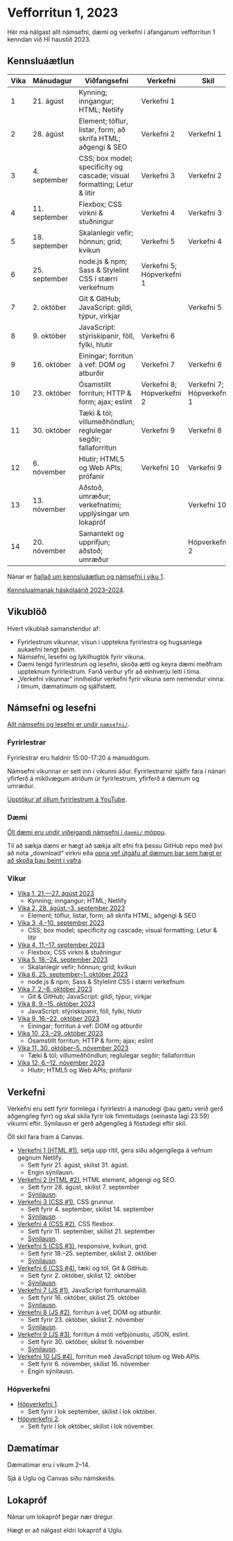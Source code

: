 # Vefforritun 1, 2023

Hér má nálgast allt námsefni, dæmi og verkefni í áfanganum vefforritun 1 kenndan við HÍ haustið 2023.

## Kennsluáætlun

| Vika | Mánudagur     | Viðfangsefni                                                             | Verkefni                  | Skil                      |
| ---- | ------------- | ------------------------------------------------------------------------ | ------------------------- | ------------------------- |
| 1    | 21. ágúst     | Kynning; inngangur; HTML; Netlify                                        | Verkefni 1                |                           |
| 2    | 28. ágúst     | Element; töflur, listar, form; að skrifa HTML; aðgengi & SEO             | Verkefni 2                | Verkefni 1                |
| 3    | 4. september  | CSS; box model; specificity og cascade; visual formatting; Letur & litir | Verkefni 3                | Verkefni 2                |
| 4    | 11. september | Flexbox; CSS virkni & stuðningur                                         | Verkefni 4                | Verkefni 3                |
| 5    | 18. september | Skalanlegir vefir; hönnun; grid; kvikun                                  | Verkefni 5                | Verkefni 4                |
| 6    | 25. september | node.js & npm; Sass & Stylelint CSS í stærri verkefnum                   | Verkefni 5; Hópverkefni 1 |                           |
| 7    | 2. október    | Git & GitHub; JavaScript: gildi, týpur, virkjar                          |                           | Verkefni 5                |
| 8    | 9. október    | JavaScript: stýriskipanir, föll, fylki, hlutir                           | Verkefni 6                |                           |
| 9    | 16. október   | Einingar; forritun á vef: DOM og atburðir                                | Verkefni 7                | Verkefni 6                |
| 10   | 23. október   | Ósamstillt forritun; HTTP & form; ajax; eslint                           | Verkefni 8; Hópverkefni 2 | Verkefni 7; Hópverkefni 1 |
| 11   | 30. október   | Tæki & tól; villumeðhöndlun; reglulegar segðir; fallaforritun            | Verkefni 9                | Verkefni 8                |
| 12   | 6. nóvember   | Hlutir; HTML5 og Web APIs; prófanir                                      | Verkefni 10               | Verkefni 9                |
| 13   | 13. nóvember  | Aðstoð, umræður; verkefnatími; upplýsingar um lokapróf                   |                           | Verkefni 10               |
| 14   | 20. nóvember  | Samantekt og upprifjun; aðstoð; umræður                                  |                           | Hópverkefni 2             |

Nánar er [fjallað um kennsluáætlun og námsefni í viku 1](vikur/vika-01.md).

[Kennslualmanak háskólaárið 2023–2024](https://ugla.hi.is/kennsluskra/index.php?tab=skoli&chapter=content&id=49140).

## Vikublöð

Hvert vikublað samanstendur af:

- Fyrirlestrum vikunnar, vísun í upptekna fyrirlestra og hugsanlega aukaefni tengt þeim.
- Námsefni, lesefni og lykilhugtök fyrir vikuna.
- Dæmi tengd fyrirlestrum og lesefni, skoða ætti og keyra dæmi meðfram uppteknum fyrirlestrum. Farið verður yfir að einhverju leiti í tíma.
- „Verkefni vikunnar“ inniheldur verkefni fyrir vikuna sem nemendur vinna: í tímum, dæmatímum og sjálfstætt.

## Námsefni og lesefni

[Allt námsefni og lesefni er undir `namsefni/`](/namsefni).

### Fyrirlestrar

Fyrirlestrar eru haldnir 15:00-17:20 á mánudögum.

Námsefni vikunnar er sett inn í vikunni áður. Fyrirlestrarnir sjálfir fara í nánari yfirferð á mikilvægum atriðum úr fyrirlestrum, yfirferð á dæmum og umræður.

[Upptökur af öllum fyrirlestrum á YouTube](https://www.youtube.com/playlist?list=PLRj-ccg8iozzcbrQgXQpbTVA1OXjUEMO1).

### Dæmi

[Öll dæmi eru undir viðeigandi námsefni í `daemi/` möppu](/namsefni).

Til að sækja dæmi er hægt að sækja allt efni frá þessu GitHub repo með því að nota „download“ virkni eða [opna vef útgáfu af dæmum þar sem hægt er að skoða þau beint í vafra](https://vefforritun.github.io/vef1-2023/daemi/).

### Vikur

- [Vika 1, 21.—27. ágúst 2023](vikur/vika-01.md)
  - Kynning; inngangur; HTML; Netlify
- [Vika 2, 28. ágúst.–3. september 2023](vikur/vika-02.md)
  - Element; töflur, listar, form; að skrifa HTML; aðgengi & SEO
- [Vika 3, 4.–10. september 2023](vikur/vika-03.md)
  - CSS; box model; specificity og cascade; visual formatting; Letur & litir
- [Vika 4, 11.–17. september 2023](vikur/vika-04.md)
  - Flexbox; CSS virkni & stuðningur
- [Vika 5, 18.–24. september 2023](vikur/vika-05.md)
  - Skalanlegir vefir; hönnun; grid; kvikun
- [Vika 6, 25. september–1. október 2023](vikur/vika-06.md)
  - node.js & npm; Sass & Stylelint CSS í stærri verkefnum
- [Vika 7, 2.–8. október 2023](vikur/vika-07.md)
  - Git & GitHub; JavaScript: gildi, týpur, virkjar
- [Vika 8, 9.–15. október 2023](vikur/vika-08.md)
  - JavaScript: stýriskipanir, föll, fylki, hlutir
- [Vika 9, 16.–22. október 2023](vikur/vika-09.md)
  - Einingar; forritun á vef: DOM og atburðir
- [Vika 10, 23.–29. október 2023](vikur/vika-10.md)
  - Ósamstillt forritun; HTTP & form; ajax; eslint
- [Vika 11, 30. október–5. nóvember 2023](vikur/vika-11.md)
  - Tæki & tól; villumeðhöndlun; reglulegar segðir; fallaforritun
- [Vika 12, 6.–12. nóvember 2023](vikur/vika-12.md)
  - Hlutir; HTML5 og Web APIs; prófanir

## Verkefni

Verkefni eru sett fyrir formlega í fyrirlestri á mánudegi (þau gætu verið gerð aðgengileg fyrr) og skal skila fyrir lok fimmtudags (seinasta lagi 23:59) vikunni eftir. Sýnilausn er gerð aðgengileg á föstudegi eftir skil.

Öll skil fara fram á Canvas.

- [Verkefni 1 (HTML #1)](https://github.com/vefforritun/vef1-2023-v1), setja upp ritil, gera síðu aðgengilega á vefnum gegnum Netlify.
  - Sett fyrir 21. ágúst, skilist 31. ágúst.
  - Engin sýnilausn.
- [Verkefni 2 (HTML #2)](https://github.com/vefforritun/vef1-2023-v2), HTML element, aðgengi og SEO.
  - Sett fyrir 28. ágúst, skilist 7. september
  - [Sýnilausn](https://github.com/vefforritun/vef1-2023-v2-synilausn).
- [Verkefni 3 (CSS #1)](https://github.com/vefforritun/vef1-2023-v3), CSS grunnur.
  - Sett fyrir 4. september, skilist 14. september
  - [Sýnilausn](https://github.com/vefforritun/vef1-2023-v3-synilausn).
- [Verkefni 4 (CSS #2)](https://github.com/vefforritun/vef1-2023-v4), CSS flexbox.
  - Sett fyrir 11. september, skilist 21. september
  - [Sýnilausn](https://github.com/vefforritun/vef1-2023-v4-synilausn).
- [Verkefni 5 (CSS #3)](https://github.com/vefforritun/vef1-2023-v5), responsive, kvikun, grid.
  - Sett fyrir 18.–25. september, skilist 2. október
  - [Sýnilausn](https://github.com/vefforritun/vef1-2023-v5-synilausn).
- [Verkefni 6 (CSS #4)](https://github.com/vefforritun/vef1-2023-v6), tæki og tól, Git & GitHub.
  - Sett fyrir 2. október, skilist 12. október
  - [Sýnilausn](https://github.com/vefforritun/vef1-2023-v6-synilausn).
- [Verkefni 7 (JS #1)](https://github.com/vefforritun/vef1-2023-v7), JavaScript forritunarmálið.
  - Sett fyrir 16. október, skilist 25. október
  - [Sýnilausn](https://github.com/vefforritun/vef1-2023-v7-synilausn).
- [Verkefni 8 (JS #2)](https://github.com/vefforritun/vef1-2023-v8), forritun á vef, DOM og atburðir.
  - Sett fyrir 23. október, skilist 2. nóvember
  - [Sýnilausn](https://github.com/vefforritun/vef1-2023-v8-synilausn).
- [Verkefni 9 (JS #3)](https://github.com/vefforritun/vef1-2023-v9), forritun á móti vefþjónustu, JSON, eslint.
  - Sett fyrir 30. október, skilist 9. nóvember
  - [Sýnilausn](https://github.com/vefforritun/vef1-2023-v9-synilausn).
- [Verkefni 10 (JS #4)](https://github.com/vefforritun/vef1-2023-v10), forritun með JavaScript tólum og Web APIs.
  - Sett fyrir 6. nóvember, skilist 16. nóvember
  - Engin sýnilausn.

### Hópverkefni

- [Hópverkefni 1](https://github.com/vefforritun/vef1-2023-h1).
  - Sett fyrir í lok september, skilist í lok október.
- [Hópverkefni 2](https://github.com/vefforritun/vef1-2023-h2).
  - Sett fyrir í lok október, skilist í lok nóvember.

## Dæmatímar

Dæmatímar eru í vikum 2–14.

Sjá á Uglu og Canvas síðu námskeiðs.

## Lokapróf

Nánar um lokapróf þegar nær dregur.

Hægt er að nálgast eldri lokapróf á Uglu.
